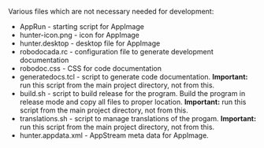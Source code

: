 Various files which are not necessary needed for development:

- AppRun - starting script for AppImage
- hunter-icon.png  - icon for AppImage
- hunter.desktop   - desktop file for AppImage
- robodocada.rc    - configuration file to generate development documentation
- robodoc.css      - CSS for code documentation
- generatedocs.tcl - script to generate code documentation. **Important:** run
                     this script from the main project directory, not from
                     this.
- build.sh         - script to build release for the program. Build the program
                     in release mode and copy all files to proper location.
                     **Important:** run this script from the main project
                     directory, not from this.
- translations.sh  - script to manage translations of the progam. **Important:**
                     run this script from the main project directory, not from
                     this.
- hunter.appdata.xml - AppStream meta data for AppImage.
